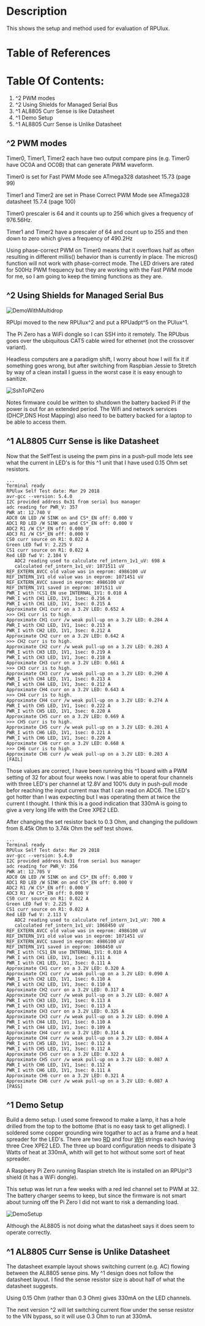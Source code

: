 # Description

This shows the setup and method used for evaluation of RPUlux.

# Table of References


# Table Of Contents:

1. ^2 PWM modes
1. ^2 Using Shields for Managed Serial Bus 
1. ^1 AL8805 Curr Sense is like Datasheet
1. ^1 Demo Setup
1. ^1 AL8805 Curr Sense is Unlike Datasheet

## ^2 PWM modes

Timer0, Timer1, Timer2 each have two output compare pins (e.g. Timer0 have OC0A and OC0B) that can generate PWM waveform. 

Timer0 is set for Fast PWM Mode see ATmega328 datasheet 15.73 (page 99)

Timer1 and Timer2 are set in Phase Correct PWM Mode see ATmega328 datasheet 15.7.4 (page 100)

Timer0 prescaler is 64 and it counts up to 256 which gives a frequency of 976.56Hz.

Timer1 and Timer2 have a prescaler of 64 and count up to 255 and then down to zero which gives a frequency of 490.2Hz

Using phase-correct PWM on Timer0 means that it overflows half as often resulting in different millis() behavior than is currently in place. The micros() function will not work with phase-correct mode. The LED drivers are rated for 500Hz PWM frequency but they are working with the Fast PWM mode for me, so I am going to keep the timing functions as they are.


## ^2 Using Shields for Managed Serial Bus

![DemoWithMultidrop](./RPUlux^2_multidrop_from_pi-host.jpg "Demo With Multidrop")

RPUpi moved to the new RPUlux^2 and put a RPUadpt^5 on the PUlux^1.

The Pi Zero has a WiFi dongle so I can SSH into it remotely. The RPUbus goes over the ubiquitous CAT5 cable wired for ethernet (not the crossover variant).

Headless computers are a paradigm shift, I worry about how I will fix it if something goes wrong, but after switching from Raspbian Jessie to Stretch by way of a clean install I guess in the worst case it is easy enough to sanitize. 

![SshToPiZero](./RPUlux^2_SSH_to_pi-host.gif "SSH to Pi Zero")


Notes firmware could be written to shutdown the battery backed Pi if the power is out for an extended period. The Wifi and network services (DHCP,DNS Host Mapping) also need to be battery backed for a laptop to be able to access them.


## ^1 AL8805 Curr Sense is like Datasheet

Now that the SelfTest is useing the pwm pins in a push-pull mode lets see what the current in LED's is for this ^1 unit that I have used 0.15 Ohm set resistors.

```
...
Terminal ready
RPUlux Self Test date: Mar 29 2018
avr-gcc --version: 5.4.0
I2C provided address 0x31 from serial bus manager
adc reading for PWR_V: 357
PWR at: 12.740 V
ADC0 GN LED /W SINK on and CS*_EN off: 0.000 V
ADC1 RD LED /W SINK on and CS*_EN off: 0.000 V
ADC2 R1 /W CS*_EN off: 0.000 V
ADC3 R1 /W CS*_EN off: 0.000 V
CS0 curr source on R1: 0.022 A
Green LED fwd V: 2.225 V
CS1 curr source on R1: 0.022 A
Red LED fwd V: 2.104 V
   ADC2 reading used to calculate ref_intern_1v1_uV: 698 A
   calculated ref_intern_1v1_uV: 1071511 uV
REF_EXTERN_AVCC old value was in eeprom: 4986100 uV
REF_INTERN_1V1 old value was in eeprom: 1071451 uV
REF_EXTERN_AVCC saved in eeprom: 4986100 uV
REF_INTERN_1V1 saved in eeprom: 1071511 uV
PWR_I with !CS1_EN use INTERNAL_1V1: 0.010 A
PWR_I with CH1 LED, 1V1, 1sec: 0.216 A
PWR_I with CH1 LED, 1V1, 3sec: 0.215 A
Approximate CH1 curr on a 3.2V LED: 0.652 A
>>> CH1 curr is to high.
Approximate CH1 curr /w weak pull-up on a 3.2V LED: 0.284 A
PWR_I with CH2 LED, 1V1, 1sec: 0.213 A
PWR_I with CH2 LED, 1V1, 3sec: 0.212 A
Approximate CH2 curr on a 3.2V LED: 0.642 A
>>> CH2 curr is to high.
Approximate CH2 curr /w weak pull-up on a 3.2V LED: 0.283 A
PWR_I with CH3 LED, 1V1, 1sec: 0.219 A
PWR_I with CH3 LED, 1V1, 3sec: 0.218 A
Approximate CH3 curr on a 3.2V LED: 0.661 A
>>> CH3 curr is to high.
Approximate CH3 curr /w weak pull-up on a 3.2V LED: 0.290 A
PWR_I with CH4 LED, 1V1, 1sec: 0.213 A
PWR_I with CH4 LED, 1V1, 3sec: 0.212 A
Approximate CH4 curr on a 3.2V LED: 0.643 A
>>> CH4 curr is to high.
Approximate CH4 curr /w weak pull-up on a 3.2V LED: 0.274 A
PWR_I with CH5 LED, 1V1, 1sec: 0.222 A
PWR_I with CH5 LED, 1V1, 3sec: 0.220 A
Approximate CH5 curr on a 3.2V LED: 0.669 A
>>> CH5 curr is to high.
Approximate CH5 curr /w weak pull-up on a 3.2V LED: 0.281 A
PWR_I with CH6 LED, 1V1, 1sec: 0.221 A
PWR_I with CH6 LED, 1V1, 3sec: 0.220 A
Approximate CH6 curr on a 3.2V LED: 0.668 A
>>> CH6 curr is to high.
Approximate CH6 curr /w weak pull-up on a 3.2V LED: 0.283 A
[FAIL]
```

Those values are correct, I have been running this ^1 board with a PWM setting of 32 for about four weeks now. I was able to operat four channels with three LED's per channel at 12.8V and 100% duty in push-pull mode befor reaching the input current max that I can read on ADC6. The LED's got hotter than I was expecting but I was operating them at twice the current I thought. I think this is a good indication that 330mA is going to give a very long life with the Cree XPE2 LED.

After changing the set resistor back to 0.3 Ohm, and changing the pulldown from 8.45k Ohm to 3.74k Ohm the self test shows.

```
...
Terminal ready
RPUlux Self Test date: Mar 29 2018
avr-gcc --version: 5.4.0
I2C provided address 0x31 from serial bus manager
adc reading for PWR_V: 356
PWR at: 12.705 V
ADC0 GN LED /W SINK on and CS*_EN off: 0.000 V
ADC1 RD LED /W SINK on and CS*_EN off: 0.000 V
ADC2 R1 /W CS*_EN off: 0.000 V
ADC3 R1 /W CS*_EN off: 0.000 V
CS0 curr source on R1: 0.022 A
Green LED fwd V: 2.225 V
CS1 curr source on R1: 0.022 A
Red LED fwd V: 2.113 V
   ADC2 reading used to calculate ref_intern_1v1_uV: 700 A
   calculated ref_intern_1v1_uV: 1068450 uV
REF_EXTERN_AVCC old value was in eeprom: 4986100 uV
REF_INTERN_1V1 old value was in eeprom: 1071451 uV
REF_EXTERN_AVCC saved in eeprom: 4986100 uV
REF_INTERN_1V1 saved in eeprom: 1068450 uV
PWR_I with !CS1_EN use INTERNAL_1V1: 0.010 A
PWR_I with CH1 LED, 1V1, 1sec: 0.111 A
PWR_I with CH1 LED, 1V1, 3sec: 0.111 A
Approximate CH1 curr on a 3.2V LED: 0.320 A
Approximate CH1 curr /w weak pull-up on a 3.2V LED: 0.090 A
PWR_I with CH2 LED, 1V1, 1sec: 0.110 A
PWR_I with CH2 LED, 1V1, 3sec: 0.110 A
Approximate CH2 curr on a 3.2V LED: 0.317 A
Approximate CH2 curr /w weak pull-up on a 3.2V LED: 0.087 A
PWR_I with CH3 LED, 1V1, 1sec: 0.113 A
PWR_I with CH3 LED, 1V1, 3sec: 0.113 A
Approximate CH3 curr on a 3.2V LED: 0.325 A
Approximate CH3 curr /w weak pull-up on a 3.2V LED: 0.090 A
PWR_I with CH4 LED, 1V1, 1sec: 0.110 A
PWR_I with CH4 LED, 1V1, 3sec: 0.109 A
Approximate CH4 curr on a 3.2V LED: 0.314 A
Approximate CH4 curr /w weak pull-up on a 3.2V LED: 0.084 A
PWR_I with CH5 LED, 1V1, 1sec: 0.112 A
PWR_I with CH5 LED, 1V1, 3sec: 0.112 A
Approximate CH5 curr on a 3.2V LED: 0.322 A
Approximate CH5 curr /w weak pull-up on a 3.2V LED: 0.087 A
PWR_I with CH6 LED, 1V1, 1sec: 0.112 A
PWR_I with CH6 LED, 1V1, 3sec: 0.111 A
Approximate CH6 curr on a 3.2V LED: 0.321 A
Approximate CH6 curr /w weak pull-up on a 3.2V LED: 0.087 A
[PASS]
```


## ^1 Demo Setup

Build a demo setup. I used some firewood to make a lamp, it has a hole drilled from the top to the bottome (that is no easy task to get alligned). I soldered some copper grounding wire togather to act as a frame and a heat spreader for the LED's. There are two [RD] and four [WH] strings each having three Cree XPE2 LED. The three up board configuration needs to disipate 3 Watts of heat at 330mA, whith will get to hot without some sort of heat spreader. 

[RD]: https://www.ledsupply.com/leds/cree-xlamp-xp-e2-color-high-power-led-star
[WH]: https://www.ledsupply.com/leds/cree-xlamp-xpe2-white-high-power-led

A Raspbery Pi Zero running Raspian stretch lite is installed on an RPUpi^3 shield (it has a WiFi dongle). 

This setup was let run a few weeks with a red led channel set to PWM at 32. The battery charger seems to keep, but since the firmware is not smart about turning off the Pi Zero I did not want to risk a demanding load. 

![DemoSetup](./RPUlux^1+RPUpi^3+LA12V+CH1=3xRD.jpg "Demo Setup")

Although the AL8805 is not doing what the datasheet says it does seem to operate correctly.


## ^1 AL8805 Curr Sense is Unlike Datasheet

The datasheet example layout shows switching current (e.g. AC) flowing between the AL8805 sense pins. My ^1 design does not follow the datasheet layout. I find the sense resistor size is about half of what the datasheet suggests.

Using 0.15 Ohm (rather than 0.3 Ohm) gives 330mA on the LED channels. 

The next version ^2 will let switching current flow under the sense resistor to the VIN bypass, so it will use 0.3 Ohm to run at 330mA.
